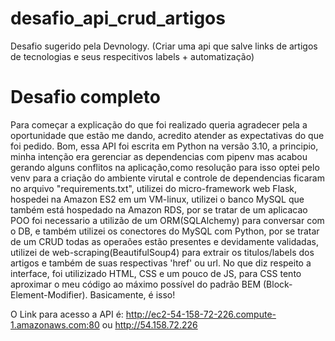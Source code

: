 # desafio_api_crud_artigos
Desafio sugerido pela Devnology. (Criar uma api que salve links de artigos de tecnologias e seus respecitivos labels + automatização)

# Desafio completo
Para começar a explicação do que foi realizado queria agradecer pela a oportunidade que estão me dando, acredito atender as expectativas do que foi pedido.
Bom, essa API foi escrita em Python na versão 3.10, a principio, minha intenção era gerenciar as dependencias com pipenv mas acabou gerando alguns conflitos na aplicação,como resolução para isso optei pelo venv para a criação do ambiente virutal e controle de dependencias ficaram no arquivo "requirements.txt", utilizei do micro-framework web Flask, hospedei na Amazon ES2 em um VM-linux, utilizei o banco MySQL que também está hospedado na Amazon RDS, por se tratar de um aplicacao POO foi necessario a utilizão de um ORM(SQLAlchemy) para conversar com o DB, e também utilizei os conectores do MySQL com Python, por se tratar de um CRUD todas as operaões estão presentes e devidamente validadas, utilizei de web-scraping(BeautifulSoup4) para extrair os titulos/labels dos artigos e também de suas respectivas 'href' ou url. No que diz respeito a interface, foi utilizizado HTML, CSS e um pouco de JS, para CSS tento aproximar o meu código ao máximo possível do padrão BEM (Block-Element-Modifier).
Basicamente, é isso!
 
O Link para acesso a API é: http://ec2-54-158-72-226.compute-1.amazonaws.com:80 ou http://54.158.72.226
